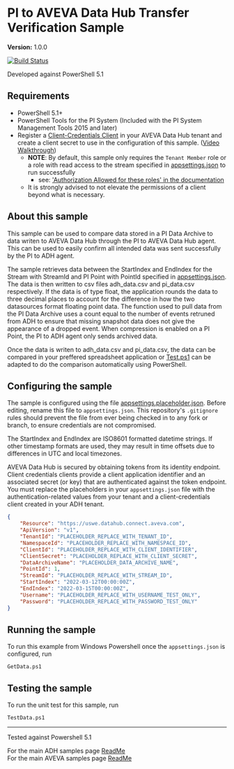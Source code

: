 # PI to AVEVA Data Hub Transfer Verification Sample

**Version:** 1.0.0  
  
[![Build Status](https://dev.azure.com/osieng/engineering/_apis/build/status/product-readiness/ADH/osisoft.sample-adh-pi_to_adh_transfer_verification-powershell?repoName=osisoft%2Fsample-adh-pi_to_adh_transfer_verification-powershell&branchName=refs%2Fpull%2F1%2Fmerge)](https://dev.azure.com/osieng/engineering/_build/latest?definitionId=4668&repoName=osisoft%2Fsample-adh-pi_to_adh_transfer_verification-powershell&branchName=refs%2Fpull%2F1%2Fmerge)

Developed against PowerShell 5.1

## Requirements

- PowerShell 5.1+
- PowerShell Tools for the PI System (Included with the PI System Management Tools 2015 and later)
- Register a [Client-Credentials Client](https://datahub.connect.aveva/clients) in your AVEVA Data Hub tenant and create a client secret to use in the configuration of this sample. ([Video Walkthrough](https://www.youtube.com/watch?v=JPWy0ZX9niU))
  - __NOTE__: By default, this sample only requires the `Tenant Member` role or a role with read access to the stream specified in [appsettings.json](appsettings.placeholder.json) to run successfully 
    - see: ['Authorization Allowed for these roles' in the documentation](https://docs.osisoft.com/bundle/ocs/page/api-reference/tenant/tenant-tenants.html#get-tenant) 
  - It is strongly advised to not elevate the permissions of a client beyond what is necessary.

## About this sample

This sample can be used to compare data stored in a PI Data Archive to data writen to AVEVA Data Hub through the PI to AVEVA Data Hub agent. This can be used to easily confirm all intended data was sent successfully by the PI to ADH agent.   

The sample retrieves data between the StartIndex and EndIndex for the Stream with StreamId and PI Point with PointId specified in [appsettings.json](appsettings.placeholder.json). The data is then written to csv files adh_data.csv and pi_data.csv respectively. If the data is of type float, the application rounds the data to three decimal places to account for the difference in how the two datasources format floating point data. The function used to pull data from the PI Data Archive uses a count equal to the number of events retruned from ADH to ensure that missing snapshot data does not give the appearance of a dropped event. When compression is enabled on a PI Point, the PI to ADH agent only sends archived data.  

Once the data is writen to adh_data.csv and pi_data.csv, the data can be compared in your preffered spreadsheet application or [Test.ps1](Test.ps1) can be adapted to do the comparison automatically using PowerShell.

## Configuring the sample

The sample is configured using the file [appsettings.placeholder.json](appsettings.placeholder.json). Before editing, rename this file to `appsettings.json`. This repository's `.gitignore` rules should prevent the file from ever being checked in to any fork or branch, to ensure credentials are not compromised.

The StartIndex and EndIndex are ISO8601 formatted datetime strings. If other timestamp formats are used, they may result in time offsets due to differences in UTC and local timezones.

AVEVA Data Hub is secured by obtaining tokens from its identity endpoint. Client credentials clients provide a client application identifier and an associated secret (or key) that are authenticated against the token endpoint. You must replace the placeholders in your `appsettings.json` file with the authentication-related values from your tenant and a client-credentials client created in your ADH tenant.

```json
{
    "Resource": "https://uswe.datahub.connect.aveva.com",
    "ApiVersion": "v1",
    "TenantId": "PLACEHOLDER_REPLACE_WITH_TENANT_ID",
    "NamespaceId": "PLACEHOLDER_REPLACE_WITH_NAMESPACE_ID",
    "ClientId": "PLACEHOLDER_REPLACE_WITH_CLIENT_IDENTIFIER",
    "ClientSecret": "PLACEHOLDER_REPLACE_WITH_CLIENT_SECRET",
    "DataArchiveName": "PLACEHOLDER_DATA_ARCHIVE_NAME",
    "PointId": 1,
    "StreamId": "PLACEHOLDER_REPLACE_WITH_STREAM_ID",
    "StartIndex": "2022-03-12T00:00:00Z",
    "EndIndex": "2022-03-15T00:00:00Z",
    "Username": "PLACEHOLDER_REPLACE_WITH_USERNAME_TEST_ONLY",
    "Password": "PLACEHOLDER_REPLACE_WITH_PASSWORD_TEST_ONLY"
}
```

## Running the sample

To run this example from Windows Powershell once the `appsettings.json` is configured, run

```shell
GetData.ps1
```

## Testing the sample

To run the unit test for this sample, run

```shell
TestData.ps1
```

---

Tested against Powershell 5.1  

For the main ADH samples page [ReadMe](https://github.com/osisoft/OSI-Samples-OCS)  
For the main AVEVA samples page [ReadMe](https://github.com/osisoft/OSI-Samples)
